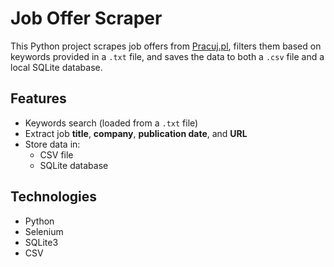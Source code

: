 # Job Offer Scraper

This Python project scrapes job offers from [Pracuj.pl](https://www.pracuj.pl), filters them based on keywords provided in a `.txt` file, and saves the data to both a `.csv` file and a local SQLite database.

## Features
- Keywords search (loaded from a `.txt` file)
- Extract job **title**, **company**, **publication date**, and **URL**
- Store data in:
  - CSV file
  - SQLite database

## Technologies
- Python
- Selenium
- SQLite3
- CSV